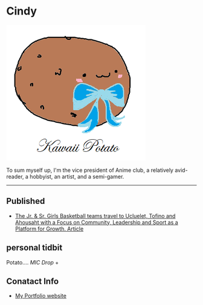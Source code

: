 # Cindy
![](../_assets/Kawaiipotatowblueribbonandblush.png)

To sum myself up, I'm the vice president of Anime club, a relatively avid-reader, a hobbyist, an artist, and a semi-gamer.

___

## Published
- [The Jr. & Sr. Girls Basketball teams travel to Ucluelet, Tofino and Ahousaht with a Focus on Community, Leadership and Sport as a Platform for Growth. Article](https://medium.com/@newsletter_54417/the-jr-sr-85aa58b88c2a)


## personal tidbit 
Potato.... *MIC Drop*
+

## Conatact Info
- [My Portfolio website](https://sites.google.com/templeton.vsb.bc.ca/portfolio-graphics-cindy/home)
